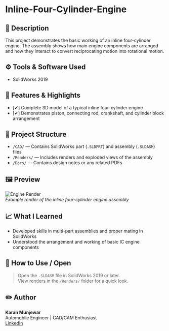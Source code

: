 # Inline-Four-Cylinder-Engine

## 📌 Description
This project demonstrates the basic working of an inline four-cylinder engine. The assembly shows how main engine components are arranged and how they interact to convert reciprocating motion into rotational motion.

## ⚙️ Tools & Software Used
- SolidWorks 2019

## 📐 Features & Highlights
- [✔] Complete 3D model of a typical inline four-cylinder engine
- [✔] Demonstrates piston, connecting rod, crankshaft, and cylinder block arrangement

## 📂 Project Structure
- `/CAD/` — Contains SolidWorks part (`.SLDPRT`) and assembly (`.SLDASM`) files
- `/Renders/` — Includes renders and exploded views of the assembly
- `/Docs/` — Contains design notes or any related PDFs

## 🖼️ Preview
![Engine Render](./Renders/engine_render.jpg)  
*Example render of the inline four-cylinder engine assembly*

## 📈 What I Learned
- Developed skills in multi-part assemblies and proper mating in SolidWorks
- Understood the arrangement and working of basic IC engine components

## 📎 How to Use / Open
> Open the `.SLDASM` file in SolidWorks 2019 or later.  
> View renders in the `/Renders/` folder for a quick look.

## ✏️ Author
**Karan Munjewar**  
Automobile Engineer | CAD/CAM Enthusiast  
[LinkedIn](your-link-here)
